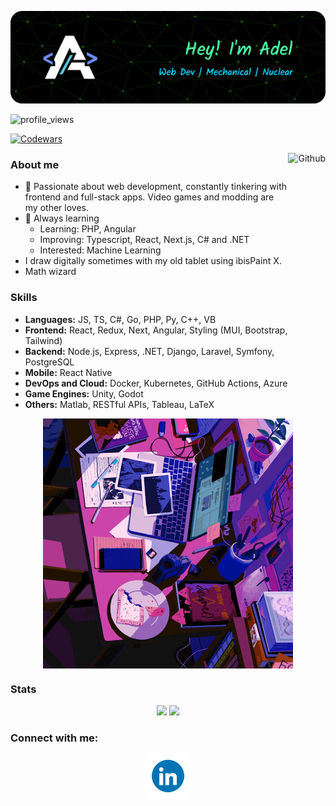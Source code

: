 ![Header](./assets/github-header-image.png)

![profile_views](https://komarev.com/ghpvc/?username=adelansari&style=for-the-badge)

[![Codewars](https://www.codewars.com/users/adelansari/badges/large)](https://www.codewars.com/users/adelansari)

<!--
**adelansari/adelansari** is a ✨ _special_ ✨ repository because its `README.md` (this file) appears on your GitHub profile.

Here are some ideas to get you started:

- 🔭 I’m currently working on ...
- 🌱 I’m currently learning ...
- 👯 I’m looking to collaborate on ...
- 🤔 I’m looking for help with ...
- 💬 Ask me about ...
- 📫 How to reach me: ...
- 😄 Pronouns: ...
- ⚡ Fun fact: ...
-->

<img height="300" align="right" alt="Github" src="./assets/Octodex.gif">

### About me

<!-- <img width="55%" align="right" alt="Github" src="./assets/Octodex.gif" /> -->

- 🔭 Passionate about web development, constantly tinkering with frontend and full-stack apps. Video games and modding are my other loves.
- 🌱 Always learning
  - Learning: PHP, Angular
  - Improving: Typescript, React, Next.js, C# and .NET
  - Interested: Machine Learning
- I draw digitally sometimes with my old tablet using ibisPaint X.
- Math wizard

<!-- <p align="center">
  <img src="./assets/Octodex.gif" alt="busywork" height="300"  style="display: block;">
</p> -->

### Skills

- **Languages:** JS, TS, C#, Go, PHP, Py, C++, VB
- **Frontend:** React, Redux, Next, Angular, Styling (MUI, Bootstrap, Tailwind)
- **Backend:** Node.js, Express, .NET, Django, Laravel, Symfony, PostgreSQL
- **Mobile:** React Native
- **DevOps and Cloud:** Docker, Kubernetes, GitHub Actions, Azure
- **Game Engines:** Unity, Godot
- **Others:** Matlab, RESTful APIs, Tableau, LaTeX

<p align="center">
  <img src="./assets/busywork.gif" alt="busywork" height="400"  style="display: block;">
</p>

### Stats

<p align="center">
  <img height="200" src="https://github-readme-stats-adelansari.vercel.app/api?username=adelansari&show_icons=true&theme=algolia&count_private=true&line_height=28&include_all_commits=true&card_width=450"/>
  <img height="200" src="https://github-readme-stats-adelansari.vercel.app/api/top-langs/?username=adelansari&layout=compact&langs_count=8&theme=algolia"/>
</p>

### Connect with me:

<p align="center">
  <a href="https://www.linkedin.com/in/adel-ansari/">
    <img src="./assets/linkedin_icon.gif" alt="LinkedIn" width="70" height="70" style="display: block;"> 
  </a>
</p>

<!-- ### Random Dev Meme

<img src='https://randommeme-five.vercel.app/' style="height: 400px;"/> -->
